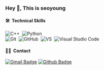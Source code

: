 ### Hey 👋, This is seoyoung

#### 🛠 &nbsp;Technical Skills
![C++](https://img.shields.io/badge/-C++-05122A?logo=c%2B%2B&style=flat)&nbsp;
![Python](https://img.shields.io/badge/-Python-05122A?logo=Python&style=flat)<br>
![Git](https://img.shields.io/badge/-Git-05122A?style=flat&logo=git)&nbsp;
![GitHub](https://img.shields.io/badge/-GitHub-05122A?style=flat&logo=github)&nbsp;
![VS](https://img.shields.io/badge/-VisualStudio-05122A?style=flat&logo=visual-studio)&nbsp;
![Visual Studio Code](https://img.shields.io/badge/-Visual%20Studio%20Code-05122A?style=flat&logo=visual-studio-code&logoColor=007ACC)&nbsp;

#### 🤝🏻 &nbsp;Contact
[![Gmail Badge](https://img.shields.io/badge/-bestseo02@gmail.com-c14438?style=flat&logo=Gmail&logoColor=white&link=mailto:bestseo02@gmail.com)](mailto:bestseo02@gmail.com) [![Github Badge](https://img.shields.io/badge/-kimseoyoung-grey?style=flat&logo=github&logoColor=white&link=https://github.com/kimseoyoung/)](https://www.github.com/kimseoyoung/) 

<!--
**kim-seoyoung/kim-seoyoung** is a ✨ _special_ ✨ repository because its `README.md` (this file) appears on your GitHub profile.

Here are some ideas to get you started:

- 🔭 I’m currently working on ...
- 🌱 I’m currently learning ...
- 👯 I’m looking to collaborate on ...
- 🤔 I’m looking for help with ...
- 💬 Ask me about ...
- 📫 How to reach me: ...
- 😄 Pronouns: ...
- ⚡ Fun fact: ...
-->

